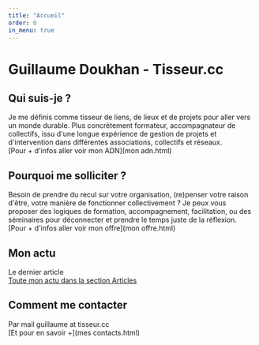 ```yaml
---
title: "Accueil"
order: 0
in_menu: true
---
```

# Guillaume Doukhan - Tisseur.cc

## Qui suis-je ?
Je me définis comme tisseur de liens, de lieux et de projets pour aller vers un monde durable. 
Plus concrètement formateur, accompagnateur de collectifs, issu d'une longue expérience de gestion de projets et d'intervention dans différentes associations, collectifs et réseaux.  
[Pour + d'infos aller voir mon ADN](mon adn.html)

## Pourquoi me solliciter ?
Besoin de prendre du recul sur votre organisation, (re)penser votre raison d'être, votre manière de fonctionner collectivement ? Je peux vous proposer des logiques de formation, accompagnement, facilitation, ou des séminaires pour déconnecter et prendre le temps juste de la réflexion.  
[Pour + d'infos aller voir mon offre](mon offre.html)

## Mon actu
Le dernier article  
[Toute mon actu dans la section Articles](articles) 

## Comment me contacter
Par mail guillaume at tisseur.cc  
[Et pour en savoir +](mes contacts.html) 
